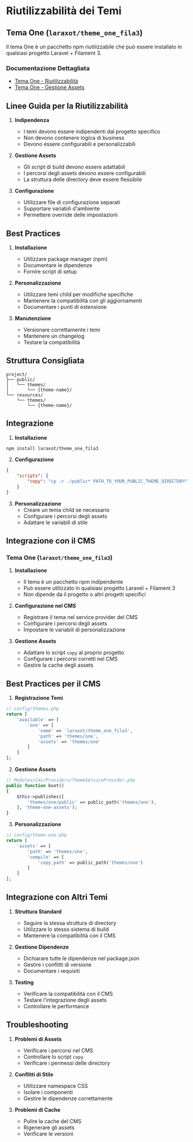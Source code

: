 # Riutilizzabilità dei Temi

## Tema One (`laraxot/theme_one_fila3`)

Il tema One è un pacchetto npm riutilizzabile che può essere installato in qualsiasi progetto Laravel + Filament 3.

### Documentazione Dettagliata

- [Tema One - Riutilizzabilità](../../../Themes/One/project_docs/theme-reusability.md)
- [Tema One - Gestione Assets](../../../Themes/One/project_docs/theme-assets.md)

## Linee Guida per la Riutilizzabilità

1. **Indipendenza**
   - I temi devono essere indipendenti dal progetto specifico
   - Non devono contenere logica di business
   - Devono essere configurabili e personalizzabili

2. **Gestione Assets**
   - Gli script di build devono essere adattabili
   - I percorsi degli assets devono essere configurabili
   - La struttura delle directory deve essere flessibile

3. **Configurazione**
   - Utilizzare file di configurazione separati
   - Supportare variabili d'ambiente
   - Permettere override delle impostazioni

## Best Practices

1. **Installazione**
   - Utilizzare package manager (npm)
   - Documentare le dipendenze
   - Fornire script di setup

2. **Personalizzazione**
   - Utilizzare temi child per modifiche specifiche
   - Mantenere la compatibilità con gli aggiornamenti
   - Documentare i punti di estensione

3. **Manutenzione**
   - Versionare correttamente i temi
   - Mantenere un changelog
   - Testare la compatibilità

## Struttura Consigliata

```
project/
├── public/
│   └── themes/
│       └── {theme-name}/
└── resources/
    └── themes/
        └── {theme-name}/
```

## Integrazione

1. **Installazione**
```bash
npm install laraxot/theme_one_fila3
```

2. **Configurazione**
```json
{
    "scripts": {
        "copy": "cp -r ./public* PATH_TO_YOUR_PUBLIC_THEME_DIRECTORY"
    }
}
```

3. **Personalizzazione**
   - Creare un tema child se necessario
   - Configurare i percorsi degli assets
   - Adattare le variabili di stile

## Integrazione con il CMS

### Tema One (`laraxot/theme_one_fila3`)

1. **Installazione**
   - Il tema è un pacchetto npm indipendente
   - Può essere utilizzato in qualsiasi progetto Laravel + Filament 3
   - Non dipende da il progetto o altri progetti specifici

2. **Configurazione nel CMS**
   - Registrare il tema nel service provider del CMS
   - Configurare i percorsi degli assets
   - Impostare le variabili di personalizzazione

3. **Gestione Assets**
   - Adattare lo script `copy` al proprio progetto
   - Configurare i percorsi corretti nel CMS
   - Gestire la cache degli assets

## Best Practices per il CMS

1. **Registrazione Temi**
```php
// config/themes.php
return [
    'available' => [
        'one' => [
            'name' => 'laraxot/theme_one_fila3',
            'path' => 'themes/one',
            'assets' => 'themes/one'
        ]
    ]
];
```

2. **Gestione Assets**
```php
// Modules/Cms/Providers/ThemeServiceProvider.php
public function boot()
{
    $this->publishes([
        'themes/one/public' => public_path('themes/one'),
    ], 'theme-one-assets');
}
```

3. **Personalizzazione**
```php
// config/theme-one.php
return [
    'assets' => [
        'path' => 'themes/one',
        'compile' => [
            'copy_path' => public_path('themes/one')
        ]
    ]
];
```

## Integrazione con Altri Temi

1. **Struttura Standard**
   - Seguire la stessa struttura di directory
   - Utilizzare lo stesso sistema di build
   - Mantenere la compatibilità con il CMS

2. **Gestione Dipendenze**
   - Dichiarare tutte le dipendenze nel package.json
   - Gestire i conflitti di versione
   - Documentare i requisiti

3. **Testing**
   - Verificare la compatibilità con il CMS
   - Testare l'integrazione degli assets
   - Controllare le performance

## Troubleshooting

1. **Problemi di Assets**
   - Verificare i percorsi nel CMS
   - Controllare lo script `copy`
   - Verificare i permessi delle directory

2. **Conflitti di Stile**
   - Utilizzare namespace CSS
   - Isolare i componenti
   - Gestire le dipendenze correttamente

3. **Problemi di Cache**
   - Pulire la cache del CMS
   - Rigenerare gli assets
   - Verificare le versioni 
